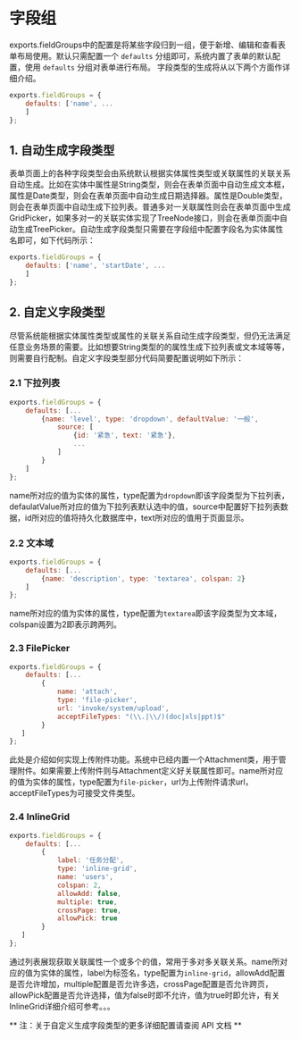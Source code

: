 # 字段组
exports.fieldGroups中的配置是将某些字段归到一组，便于新增、编辑和查看表单布局使用。默认只需配置一个 `defaults` 分组即可，系统内置了表单的默认配置，使用 `defaults` 分组对表单进行布局。
字段类型的生成将从以下两个方面作详细介绍。
```js
exports.fieldGroups = {
    defaults: ['name', ...
    ]
};
```

## 1. 自动生成字段类型
表单页面上的各种字段类型会由系统默认根据实体属性类型或关联属性的关联关系自动生成。比如在实体中属性是String类型，则会在表单页面中自动生成文本框，属性是Date类型，则会在表单页面中自动生成日期选择器。属性是Double类型，则会在表单页面中自动生成下拉列表。普通多对一关联属性则会在表单页面中生成GridPicker，如果多对一的关联实体实现了TreeNode接口，则会在表单页面中自动生成TreePicker。自动生成字段类型只需要在字段组中配置字段名为实体属性名即可，如下代码所示：
```js
exports.fieldGroups = {
    defaults: ['name', 'startDate', ...
    ]
};
```

## 2. 自定义字段类型
尽管系统能根据实体属性类型或属性的关联关系自动生成字段类型，但仍无法满足任意业务场景的需要。比如想要String类型的的属性生成下拉列表或文本域等等，则需要自行配制。自定义字段类型部分代码简要配置说明如下所示：

### 2.1 下拉列表

```js
exports.fieldGroups = {
    defaults: [...
        {name: 'level', type: 'dropdown', defaultValue: '一般',
            source: [
                {id: '紧急', text: '紧急'},
                ...
            ]
        }
    ]
};
```
name所对应的值为实体的属性，type配置为`dropdown`即该字段类型为下拉列表，defaulatValue所对应的值为下拉列表默认选中的值，source中配置好下拉列表数据，id所对应的值将持久化数据库中，text所对应的值用于页面显示。

### 2.2 文本域

```js
exports.fieldGroups = {
    defaults: [...
        {name: 'description', type: 'textarea', colspan: 2}
    ]
};
```

name所对应的值为实体的属性，type配置为`textarea`即该字段类型为文本域，colspan设置为2即表示跨两列。
### 2.3 FilePicker

```js
exports.fieldGroups = {
    defaults: [...
        {
            name: 'attach',
            type: 'file-picker',
            url: 'invoke/system/upload',
            acceptFileTypes: "(\\.|\\/)(doc|xls|ppt)$"
        }
   ]
};
```
此处是介绍如何实现上传附件功能。系统中已经内置一个Attachment类，用于管理附件。如果需要上传附件则与Attachment定义好关联属性即可。name所对应的值为实体的属性，type配置为`file-picker`，url为上传附件请求url，acceptFileTypes为可接受文件类型。

### 2.4 InlineGrid
```js
exports.fieldGroups = {
    defaults: [...
        {
            label: '任务分配',
            type: 'inline-grid',
            name: 'users',
            colspan: 2,
            allowAdd: false,
            multiple: true,
            crossPage: true,
            allowPick: true
        }
   ]
};
```
通过列表展现获取关联属性一个或多个的值，常用于多对多关联关系。name所对应的值为实体的属性，label为标签名，type配置为`inline-grid`，allowAdd配置是否允许增加，multiple配置是否允许多选，crossPage配置是否允许跨页，allowPick配置是否允许选择，值为false时即不允许，值为true时即允许，有关InlineGrid详细介绍可参考。。。

** 注：关于自定义生成字段类型的更多详细配置请查阅 API 文档 **
